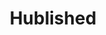 ---
layout: post
title: Hublished
site: https://hublished.com/HublishedWeb/index;jsessionid=DFD4BA3FFB91A061C3D5589F91BAD074
image: /lib/img/projects/hublished.jpg
creator: 
  - name: Ryan Kuhel
    school: NYU
    twitter: RyanKuhel
    eboard: false
    current: false
launchdate:
demodays:
---